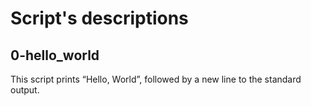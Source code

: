 # Script's descriptions

## 0-hello_world
This script prints “Hello, World”, followed by a new line to the standard output.

